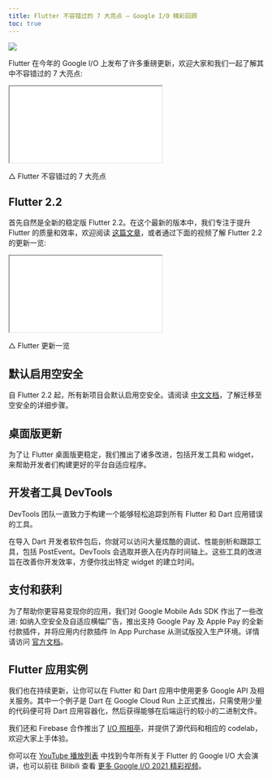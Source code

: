 ```yaml
---
title: Flutter 不容错过的 7 大亮点 — Google I/O 精彩回顾
toc: true
---
```


![]({{site.flutter-files-cn}}/posts/images/2021/06/LbD38J.jpg)

Flutter 在今年的 Google I/O 上发布了许多重磅更新，欢迎大家和我们一起了解其中不容错过的 7 大亮点:

<iframe src="{{site.bili.embed}}?aid=248872169&bvid=BV13v411H7WM&cid=358828490&page=1&autoplay=false" {{site.bili.set-short}}> </iframe>

△ Flutter 不容错过的 7 大亮点

## Flutter 2.2

首先自然是全新的稳定版 Flutter 2.2。在这个最新的版本中，我们专注于提升 Flutter 的质量和效率，欢迎阅读 [这篇文章](https://flutter.cn/posts/announcing-flutter-2-2)，或者通过下面的视频了解 Flutter 2.2 的更新一览:

<iframe src="{{site.bili.embed}}?aid=760628765&bvid=BV1R64y1C7hz&cid=341865682&page=1&autoplay=false" {{site.bili.set-short}}> </iframe>

△ Flutter 更新一览

## 默认启用空安全

自 Flutter 2.2 起，所有新项目会默认启用空安全。请阅读 [中文文档](https://dart.cn/null-safety/migration-guide)，了解迁移至空安全的详细步骤。

## 桌面版更新

为了让 Flutter 桌面版更稳定，我们推出了诸多改进，包括开发工具和 widget，来帮助开发者们构建更好的平台自适应程序。

## 开发者工具 DevTools

DevTools 团队一直致力于构建一个能够轻松追踪到所有 Flutter 和 Dart 应用错误的工具。

在导入 Dart 开发者软件包后，你就可以访问大量炫酷的调试、性能剖析和跟踪工具，包括 PostEvent。DevTools 会选取并嵌入在内存时间轴上。这些工具的改进旨在改善你开发效率，方便你找出特定 widget 的建立时间。

## 支付和获利

为了帮助你更容易变现你的应用，我们对 Google Mobile Ads SDK 作出了一些改进: 如纳入空安全及自适应横幅广告，推出支持 Google Pay 及 Apple Pay 的全新付款插件，并将应用内付款插件 In App Purchase 从测试版投入生产环境。详情请访问 [官方文档](https://developers.google.cn/admob/flutter/quick-start)。

## Flutter 应用实例

我们也在持续更新，让你可以在 Flutter 和 Dart 应用中使用更多 Google API 及相关服务。其中一个例子是 Dart 在 Google Cloud Run 上正式推出，只需使用少量的代码便可将 Dart 应用容器化，然后获得能够在后端运行的较小的二进制文件。

我们还和 Firebase 合作推出了 [I/O 照相亭](https://flutter.cn/posts/how-its-made-i-o-photo-booth?t=1)，并提供了源代码和相应的 codelab，欢迎大家上手体验。

你可以在 [YouTube 播放列表](https://www.youtube.com/playlist?list=PLjxrf2q8roU19JGviPyeWc-SpDzou8Ug8) 中找到今年所有关于 Flutter 的 Google I/O 大会演讲，也可以前往 Bilibili 查看 [更多 Google I/O 2021 精彩视频](https://space.bilibili.com/64169458/channel/detail?cid=183495)。
